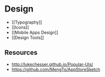 # Design


- [[Typography]]
- [[Icons]]
- [[Mobile Apps Design]]
- [[Design Tools]]


## Resources

- http://lukechesser.github.io/Popular-UIs/
- https://github.com/MengTo/AppStoreSketch
